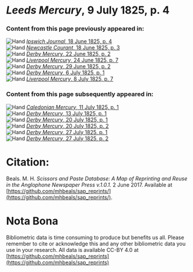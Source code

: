 # *Leeds Mercury*, 9 July 1825, p. 4  
  
### Content from this page previously appeared in:  
![Hand](http://scissorsandpaste.net/wp-content/uploads/2017/06/smallhandpointer.png) [*Ipswich Journal*, 18 June 1825, p. 4](https://mhbeals.github.io/sap_html/Ipswich-Journal/Ipswich-Journal-18-June-1825-p-4)  
![Hand](http://scissorsandpaste.net/wp-content/uploads/2017/06/smallhandpointer.png) [*Newcastle Courant*, 18 June 1825, p. 3](https://mhbeals.github.io/sap_html/Newcastle-Courant/Newcastle-Courant-18-June-1825-p-3)  
![Hand](http://scissorsandpaste.net/wp-content/uploads/2017/06/smallhandpointer.png) [*Derby Mercury*, 22 June 1825, p. 2](https://mhbeals.github.io/sap_html/Derby-Mercury/Derby-Mercury-22-June-1825-p-2)  
![Hand](http://scissorsandpaste.net/wp-content/uploads/2017/06/smallhandpointer.png) [*Liverpool Mercury*, 24 June 1825, p. 7](https://mhbeals.github.io/sap_html/Liverpool-Mercury/Liverpool-Mercury-24-June-1825-p-7)  
![Hand](http://scissorsandpaste.net/wp-content/uploads/2017/06/smallhandpointer.png) [*Derby Mercury*, 29 June 1825, p. 2](https://mhbeals.github.io/sap_html/Derby-Mercury/Derby-Mercury-29-June-1825-p-2)  
![Hand](http://scissorsandpaste.net/wp-content/uploads/2017/06/smallhandpointer.png) [*Derby Mercury*, 6 July 1825, p. 1](https://mhbeals.github.io/sap_html/Derby-Mercury/Derby-Mercury-6-July-1825-p-1)  
![Hand](http://scissorsandpaste.net/wp-content/uploads/2017/06/smallhandpointer.png) [*Liverpool Mercury*, 8 July 1825, p. 7](https://mhbeals.github.io/sap_html/Liverpool-Mercury/Liverpool-Mercury-8-July-1825-p-7)  
  
### Content from this page subsequently appeared in:  
![Hand](http://scissorsandpaste.net/wp-content/uploads/2017/06/smallhandpointer.png) [*Caledonian Mercury*, 11 July 1825, p. 1](https://mhbeals.github.io/sap_html/Caledonian-Mercury/Caledonian-Mercury-11-July-1825-p-1)  
![Hand](http://scissorsandpaste.net/wp-content/uploads/2017/06/smallhandpointer.png) [*Derby Mercury*, 13 July 1825, p. 1](https://mhbeals.github.io/sap_html/Derby-Mercury/Derby-Mercury-13-July-1825-p-1)  
![Hand](http://scissorsandpaste.net/wp-content/uploads/2017/06/smallhandpointer.png) [*Derby Mercury*, 20 July 1825, p. 1](https://mhbeals.github.io/sap_html/Derby-Mercury/Derby-Mercury-20-July-1825-p-1)  
![Hand](http://scissorsandpaste.net/wp-content/uploads/2017/06/smallhandpointer.png) [*Derby Mercury*, 20 July 1825, p. 2](https://mhbeals.github.io/sap_html/Derby-Mercury/Derby-Mercury-20-July-1825-p-2)  
![Hand](http://scissorsandpaste.net/wp-content/uploads/2017/06/smallhandpointer.png) [*Derby Mercury*, 27 July 1825, p. 1](https://mhbeals.github.io/sap_html/Derby-Mercury/Derby-Mercury-27-July-1825-p-1)  
![Hand](http://scissorsandpaste.net/wp-content/uploads/2017/06/smallhandpointer.png) [*Derby Mercury*, 27 July 1825, p. 2](https://mhbeals.github.io/sap_html/Derby-Mercury/Derby-Mercury-27-July-1825-p-2)  


# Citation: 

Beals. M. H. *Scissors and Paste Database: A Map of Reprinting and Reuse in the Anglophone Newspaper Press v.1.0.1.* 2 June 2017. Available at [https://github.com/mhbeals/sap_reprints/](https://github.com/mhbeals/sap_reprints/). 

# Nota Bona

Bibliometric data is time consuming to produce but benefits us all. Please remember to cite or acknowledge this and any other bibliometric data you use in your research. All data is available CC-BY 4.0 at [https://github.com/mhbeals/sap_reprints](https://github.com/mhbeals/sap_reprints)